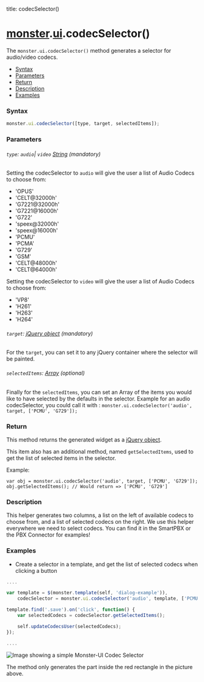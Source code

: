title: codecSelector()

# [monster][monster].[ui][ui].codecSelector()
The `monster.ui.codecSelector()` method generates a selector for audio/video codecs.

* [Syntax](#syntax)
* [Parameters](#parameters)
* [Return](#return)
* [Description](#description)
* [Examples](#examples)

### Syntax
```javascript
monster.ui.codecSelector([type, target, selectedItems]);
```

### Parameters

###### `type`: `audio`| `video` [String][string_literal] (mandatory)

Setting the codecSelector to `audio` will give the user a list of Audio Codecs to choose from:
- 'OPUS'
- 'CELT@32000h'
- 'G7221@32000h'
- 'G7221@16000h'
- 'G722'
- 'speex@32000h'
- 'speex@16000h'
- 'PCMU'
- 'PCMA'
- 'G729'
- 'GSM'
- 'CELT@48000h'
- 'CELT@64000h'

Setting the codecSelector to `video` will give the user a list of Audio Codecs to choose from:
- 'VP8'
- 'H261'
- 'H263'
- 'H264'

###### `target`: [jQuery object][jquery] (mandatory)

For the `target`, you can set it to any jQuery container where the selector will be painted.

###### `selectedItems`: [Array][array_literal] (optional)

Finally for the `selectedItems`, you can set an Array of the items you would like to have selected by the defaults in the selector.
Example for an audio codecSelector, you could call it with : `monster.ui.codecSelector('audio', target, ['PCMU', 'G729']);`

### Return
This method returns the generated widget as a [jQuery object][jquery].

This item also has an additional method, named `getSelectedItems`, used to get the list of selected items in the selector.

Example:
````
var obj = monster.ui.codecSelector('audio', target, ['PCMU', 'G729']);
obj.getSelectedItems(); // Would return => ['PCMU', 'G729']
````

### Description
This helper generates two columns, a list on the left of available codecs to choose from, and a list of selected codecs on the right. We use this helper everywhere we need to select codecs. You can find it in the SmartPBX or the PBX Connector for examples!

### Examples
* Create a selector in a template, and get the list of selected codecs when clicking a button
```javascript
....

var template = $(monster.template(self, 'dialog-example')),
	codecSelector = monster.ui.codecSelector('audio', template, ['PCMU','PCMA','G7221@32000h','G722']);

template.find('.save').on('click', function() {
	var selectedCodecs = codecSelector.getSelectedItems();

	self.updateCodecsUser(selectedCodecs);
});

....
```

![Image showing a simple Monster-UI Codec Selector](http://i.imgur.com/WW8KnF4.png)

The method only generates the part inside the red rectangle in the picture above.

[monster]: ../../monster.md
[ui]: ../ui.md

[jquery]: http://api.jquery.com/Types/#jQuery
[object_literal]: https://developer.mozilla.org/en-US/docs/Web/JavaScript/Guide/Values,_variables,_and_literals#Object_literals
[array_literal]: https://developer.mozilla.org/en-US/docs/Web/JavaScript/Guide/Values,_variables,_and_literals#Array_literals
[string_literal]: https://developer.mozilla.org/en-US/docs/Web/JavaScript/Guide/Values,_variables,_and_literals#String_literals
